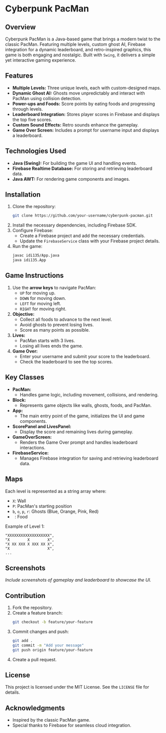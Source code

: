 # Cyberpunk PacMan

## Overview
Cyberpunk PacMan is a Java-based game that brings a modern twist to the classic PacMan. Featuring multiple levels, custom ghost AI, Firebase integration for a dynamic leaderboard, and retro-inspired graphics, this game is both engaging and nostalgic. Built with `Swing`, it delivers a simple yet interactive gaming experience.

## Features
- **Multiple Levels:** Three unique levels, each with custom-designed maps.
- **Dynamic Ghost AI:** Ghosts move unpredictably and interact with PacMan using collision detection.
- **Power-ups and Foods:** Score points by eating foods and progressing through levels.
- **Leaderboard Integration:** Stores player scores in Firebase and displays the top five scores.
- **Custom Sound Effects:** Retro sounds enhance the gameplay.
- **Game Over Screen:** Includes a prompt for username input and displays a leaderboard.

## Technologies Used
- **Java (Swing):** For building the game UI and handling events.
- **Firebase Realtime Database:** For storing and retrieving leaderboard data.
- **Java AWT:** For rendering game components and images.

## Installation
1. Clone the repository:
   ```bash
   git clone https://github.com/your-username/cyberpunk-pacman.git
   ```
2. Install the necessary dependencies, including Firebase SDK.
3. Configure Firebase:
   - Create a Firebase project and add the necessary credentials.
   - Update the `FirebaseService` class with your Firebase project details.
4. Run the game:
   ```bash
   javac idi135/App.java
   java idi135.App
   ```

## Game Instructions
1. Use the **arrow keys** to navigate PacMan:
   - `UP` for moving up.
   - `DOWN` for moving down.
   - `LEFT` for moving left.
   - `RIGHT` for moving right.
2. **Objective:**
   - Collect all foods to advance to the next level.
   - Avoid ghosts to prevent losing lives.
   - Score as many points as possible.
3. **Lives:**
   - PacMan starts with 3 lives.
   - Losing all lives ends the game.
4. **Game Over:**
   - Enter your username and submit your score to the leaderboard.
   - Check the leaderboard to see the top scores.

## Key Classes
- **PacMan:**
  - Handles game logic, including movement, collisions, and rendering.
- **Block:**
  - Represents game objects like walls, ghosts, foods, and PacMan.
- **App:**
  - The main entry point of the game, initializes the UI and game components.
- **ScorePanel and LivesPanel:**
  - Display the score and remaining lives during gameplay.
- **GameOverScreen:**
  - Renders the Game Over prompt and handles leaderboard interactions.
- **FirebaseService:**
  - Manages Firebase integration for saving and retrieving leaderboard data.

## Maps
Each level is represented as a string array where:
- `X`: Wall
- `P`: PacMan's starting position
- `b`, `o`, `p`, `r`: Ghosts (Blue, Orange, Pink, Red)
- ` `: Food

Example of Level 1:
```
"XXXXXXXXXXXXXXXXXXX",
"X        X        X",
"X XX XXX X XXX XX X",
"X                 X",
...
```

## Screenshots
_Include screenshots of gameplay and leaderboard to showcase the UI._

## Contribution
1. Fork the repository.
2. Create a feature branch:
   ```bash
   git checkout -b feature/your-feature
   ```
3. Commit changes and push:
   ```bash
   git add .
   git commit -m "Add your message"
   git push origin feature/your-feature
   ```
4. Create a pull request.

## License
This project is licensed under the MIT License. See the `LICENSE` file for details.

## Acknowledgments
- Inspired by the classic PacMan game.
- Special thanks to Firebase for seamless cloud integration.